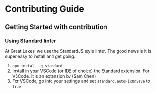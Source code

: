 # Contributing Guide

## Getting Started with contribution

### Using Standard linter
At Great Lakes, we use the StandardJS style linter.  The good news is it is super easy to install and get going.
1. `npm install -g standard`
2. Install in your VSCode (or IDE of choice) the Standard extension.  For VSCode, it is an extension by (Sam Chen)
3. For VSCode, go into your settings and set `standard.autoFixOnSave` to `true`

